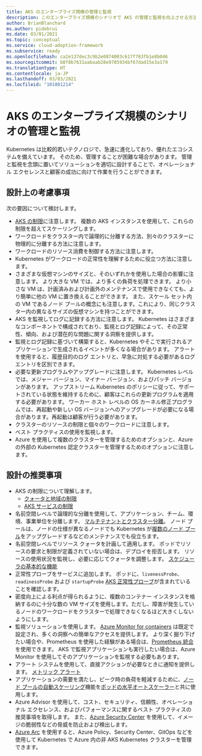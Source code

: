 ```yaml
---
title: AKS のエンタープライズ規模の管理と監視
description: このエンタープライズ規模のシナリオで AKS の管理と監視を向上させる方法について説明します。
author: BrianBlanchard
ms.author: pidebrui
ms.date: 03/01/2021
ms.topic: conceptual
ms.service: cloud-adoption-framework
ms.subservice: ready
ms.openlocfilehash: ca2e137dec3c9b2e0874003c617f783fb1e8b046
ms.sourcegitcommit: b8f8b7631aabaab28e9705934bf67dad15e3a179
ms.translationtype: HT
ms.contentlocale: ja-JP
ms.lasthandoff: 03/03/2021
ms.locfileid: "101801214"
---
```

# <a name="management-and-monitoring-for-aks-enterprise-scale-scenario"></a>AKS のエンタープライズ規模のシナリオの管理と監視

Kubernetes は比較的若いテクノロジで、急速に進化しており、優れたエコシステムを備えています。 そのため、管理することが困難な場合があります。 管理と監視を念頭に置いてソリューションを適切に設計することで、オペレーショナル エクセレンスと顧客の成功に向けて作業を行うことができます。

## <a name="design-considerations"></a>設計上の考慮事項

次の要因について検討します。

- [AKS の制限](/azure/aks/quotas-skus-regions)に注意します。 複数の AKS インスタンスを使用して、これらの制限を超えてスケーリングします。
- ワークロードをクラスター内で論理的に分離する方法、別々のクラスターに物理的に分離する方法に注意します。
- ワークロードのリソース消費を制御する方法に注意します。
- Kubernetes がワークロードの正常性を理解するために役立つ方法に注意します。
- さまざまな仮想マシンのサイズと、そのいずれかを使用した場合の影響に注意します。 より大きな VM では、より多くの負荷を処理できます。 より小さな VM は、計画済みおよび計画外のメンテナンスで使用できなくても、より簡単に他の VM に置き換えることができます。 また、スケール セット内の VM であるノード プールの概念にも注意します。これにより、同じクラスター内の異なるサイズの仮想マシンを持つことができます。
- AKS を監視してログに記録する方法に注意します。 Kubernetes はさまざまなコンポーネントで構成されており、監視とログ記録によって、その正常性、傾向、および潜在的な問題に関する洞察を提供します。
- 監視とログ記録に基づいて構築すると、Kubernetes やそこで実行されるアプリケーションで生成されるイベントが多くなる場合があります。 アラートを使用すると、履歴目的のログ エントリと、早急に対処する必要があるログ エントリを区別できます。
- 必要な更新プログラムやアップグレードに注意します。 Kubernetes レベルでは、メジャー バージョン、マイナー バージョン、およびパッチ バージョンがあります。 アップストリーム Kubernetes のポリシーに従って、サポートされている状態を維持するために、顧客はこれらの更新プログラムを適用する必要があります。 ワーカー ホスト レベルの OS カーネル修正プログラムでは、再起動や新しい OS バージョンへのアップグレードが必要になる場合があります。再起動は顧客が行う必要があります。
- クラスターのリソースの制限と個々のワークロードに注意します。
- ベスト プラクティスの使用を監視します。
- Azure を使用して複数のクラスターを管理するためのオプションと、Azure の外部の Kubernetes 認定クラスターを管理するためのオプションに注意します。

## <a name="design-recommendations"></a>設計の推奨事項

- AKS の制限について理解します。
  - [クォータと地域の制限](/azure/aks/quotas-skus-regions)
  - [AKS サービスの制限](/azure/azure-resource-manager/management/azure-subscription-service-limits#azure-kubernetes-service-limits)
- 名前空間レベルで論理的な分離を使用して、アプリケーション、チーム、環境、事業単位を分離します。 [マルチテナントとクラスター分離](/azure/aks/operator-best-practices-cluster-isolation)。 ノード プールは、ノードの仕様が異なるノードでも Kubernetes が[複数のノード プール](/azure/aks/use-multiple-node-pools)をアップグレードするなどのメンテナンスでも役立ちます。
- 名前空間レベルでリソース クォータを計画して適用します。 ポッドでリソースの要求と制限が定義されていない場合は、デプロイを拒否します。 リソースの使用状況を監視し、必要に応じてクォータを調整します。 [スケジューラの基本的な機能](/azure/aks/operator-best-practices-scheduler)
- 正常性プローブをサービスに追加します。 ポッドに、`livenessProbe`、`readinessProbe` および `startupProbe` [AKS 正常性プローブ](/azure/application-gateway/ingress-controller-add-health-probes)が含まれていることを確認します。
- 密度向上による利点が得られるように、複数のコンテナー インスタンスを格納するのに十分な数の VM サイズを使用します。ただし、障害が発生しているノードのワークロードをクラスターで処理できなくなるほど大きくしないようにします。
- 監視ソリューションを使用します。 [Azure Monitor for containers](/azure/azure-monitor/containers/container-insights-overview) は既定で設定され、多くの洞察への簡単なアクセスを提供します。 より深く掘り下げたい場合や、Prometheus を使用した経験がある場合は、[Prometheus 統合](/azure/azure-monitor/containers/container-insights-prometheus-integration)を使用できます。 AKS で監視アプリケーションも実行したい場合は、Azure Monitor を使用してそのアプリケーションを監視する必要もあります。
- アラート システムを使用して、直接アクションが必要なときに通知を提供します。 [メトリック アラート](/azure/azure-monitor/containers/container-insights-metric-alerts)
- アプリケーションの需要を満たし、ピーク時の負荷を軽減するために、[ノード プールの自動スケーリング](/azure/aks/cluster-autoscaler)機能を[ポッドの水平オートスケーラー](/azure/aks/concepts-scale#horizontal-pod-autoscaler)と共に使用します。
- Azure Advisor を使用して、コスト、セキュリティ、信頼性、オペレーショナル エクセレンス、およびパフォーマンスに関するベスト プラクティスの推奨事項を取得します。 また、[Azure Security Center](/azure/security-center/defender-for-kubernetes-introduction) を使用して、イメージの脆弱性などの脅威を防止および検出します。
- [Azure Arc](/azure/azure-arc/kubernetes/overview) を使用すると、Azure Policy、Security Center、GitOps などを使用して Kubernetes で Azure 内の非 AKS Kubernetes クラスターを管理できます。
